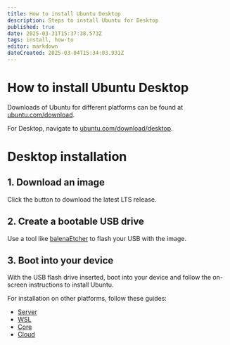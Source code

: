 ```yaml
---
title: How to install Ubuntu Desktop
description: Steps to install Ubuntu for Desktop
published: true
date: 2025-03-31T15:37:38.573Z
tags: install, how-to
editor: markdown
dateCreated: 2025-03-04T15:34:03.931Z
---
```


# How to install Ubuntu Desktop

Downloads of Ubuntu for different platforms can be found at [ubuntu.com/download](https://ubuntu.com/download).

For Desktop, navigate to [ubuntu.com/download/desktop](https://ubuntu.com/download/desktop).

# Desktop installation

## 1. Download an image

Click the button to download the latest LTS release.

## 2. Create a bootable USB drive

Use a tool like [balenaEtcher](https://etcher.balena.io/) to flash your USB with the image.

## 3. Boot into your device

With the USB flash drive inserted, boot into your device and follow the on-screen instructions to install Ubuntu.

For installation on other platforms, follow these guides:

* [Server](/ubuntu/install/server)
* [WSL](/ubuntu/install/wsl)
* [Core](/ubuntu/install/core)
* [Cloud](/ubuntu/install/cloud)